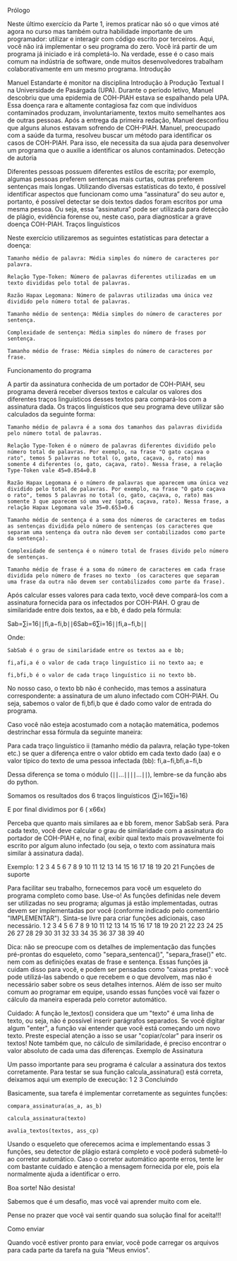 Prólogo

Neste último exercício da Parte 1, iremos praticar não só o que vimos até agora no curso mas também outra habilidade importante de um programador: utilizar e interagir com código escrito por terceiros. Aqui, você não irá implementar o seu programa do zero. Você irá partir de um programa já iniciado e irá completá-lo. Na verdade, esse é o caso mais comum na indústria de software, onde muitos desenvolvedores trabalham colaborativamente em um mesmo programa.
Introdução 

Manuel Estandarte é monitor na disciplina Introdução à Produção Textual I na Universidade de Pasárgada (UPA). Durante o período letivo, Manuel descobriu que uma epidemia de COH-PIAH estava se espalhando pela UPA. Essa doença rara e altamente contagiosa faz com que indivíduos contaminados produzam, involuntariamente, textos muito semelhantes aos de outras pessoas. Após a entrega da primeira redação, Manuel desconfiou que alguns alunos estavam sofrendo de COH-PIAH. Manuel, preocupado com a saúde da turma, resolveu buscar um método para identificar os casos de COH-PIAH. Para isso, ele necessita da sua ajuda para desenvolver um programa que o auxilie a identificar os alunos contaminados.
Detecção de autoria

Diferentes pessoas possuem diferentes estilos de escrita; por exemplo, algumas pessoas preferem sentenças mais curtas, outras preferem sentenças mais longas. Utilizando diversas estatísticas do texto, é possível identificar aspectos que funcionam como uma “assinatura” do seu autor e, portanto, é possível detectar se dois textos dados foram escritos por uma mesma pessoa. Ou seja, essa “assinatura” pode ser utilizada para detecção de plágio, evidência forense ou, neste caso, para diagnosticar a grave doença COH-PIAH.
Traços linguísticos

Neste exercício utilizaremos as seguintes estatísticas para detectar a doença:

    Tamanho médio de palavra: Média simples do número de caracteres por palavra.

    Relação Type-Token: Número de palavras diferentes utilizadas em um texto divididas pelo total de palavras.

    Razão Hapax Legomana: Número de palavras utilizadas uma única vez dividido pelo número total de palavras.

    Tamanho médio de sentença: Média simples do número de caracteres por sentença.

    Complexidade de sentença: Média simples do número de frases por sentença.

    Tamanho médio de frase: Média simples do número de caracteres por frase.

Funcionamento do programa

A partir da assinatura conhecida de um portador de COH-PIAH, seu programa deverá receber diversos textos e calcular os valores dos diferentes traços linguísticos desses textos para compará-los com a assinatura dada. Os traços linguísticos que seu programa deve utilizar são calculados da seguinte forma:

    Tamanho médio de palavra é a soma dos tamanhos das palavras dividida pelo número total de palavras.

    Relação Type-Token é o número de palavras diferentes dividido pelo número total de palavras. Por exemplo, na frase "O gato caçava o rato", temos 5 palavras no total (o, gato, caçava, o, rato) mas somente 4 diferentes (o, gato, caçava, rato). Nessa frase, a relação Type-Token vale 45=0.854​=0.8

    Razão Hapax Legomana é o número de palavras que aparecem uma única vez dividido pelo total de palavras. Por exemplo, na frase "O gato caçava o rato", temos 5 palavras no total (o, gato, caçava, o, rato) mas somente 3 que aparecem só uma vez (gato, caçava, rato). Nessa frase, a relação Hapax Legomana vale 35=0.653​=0.6

    Tamanho médio de sentença é a soma dos números de caracteres em todas as sentenças dividida pelo número de sentenças (os caracteres que separam uma sentença da outra não devem ser contabilizados como parte da sentença).

    Complexidade de sentença é o número total de frases divido pelo número de sentenças.

    Tamanho médio de frase é a soma do número de caracteres em cada frase dividida pelo número de frases no texto  (os caracteres que separam uma frase da outra não devem ser contabilizados como parte da frase).

Após calcular esses valores para cada texto, você deve compará-los com a assinatura fornecida para os infectados por COH-PIAH. O grau de similaridade entre dois textos, aa e bb, é dado pela fórmula:

Sab=∑i=16∣∣fi,a−fi,b∣∣6Sab​=6∑i=16​∣∣fi,a​−fi,b​∣∣​

Onde:

    SabSab​ é o grau de similaridade entre os textos aa e bb;

    fi,afi,a​ é o valor de cada traço linguístico ii no texto aa; e

    fi,bfi,b​ é o valor de cada traço linguístico ii no texto bb.

No nosso caso, o texto bb não é conhecido, mas temos a assinatura correspondente: a assinatura de um aluno infectado com COH-PIAH. Ou seja, sabemos o valor de fi,bfi,b​ que é dado como valor de entrada do programa. 

Caso você não esteja acostumado com a notação matemática, podemos destrinchar essa fórmula da seguinte maneira: 

Para cada traço linguístico ii (tamanho médio da palavra, relação type-token etc.) se quer a diferença entre o valor obtido em cada texto dado (aa) e o valor típico do texto de uma pessoa infectada (bb): fi,a−fi,bfi,a​−fi,b​

Dessa diferença se toma o módulo (∣∣…∣∣∣∣…∣∣), lembre-se da função abs do python.

Somamos os resultados dos 6 traços linguísticos (∑i=16∑i=16​)

E por final dividimos por 6 ( x66x​)

Perceba que quanto mais similares aa e bb forem, menor SabSab​ será. Para cada texto, você deve calcular o grau de similaridade com a assinatura do portador de COH-PIAH e, no final, exibir qual texto mais provavelmente foi escrito por algum aluno infectado (ou seja, o texto com assinatura mais similar à assinatura dada).

Exemplo:
1
2
3
4
5
6
7
8
9
10
11
12
13
14
15
16
17
18
19
20
21
Funções de suporte

Para facilitar seu trabalho, fornecemos para você um esqueleto do programa completo como base. Use-o! As funções definidas nele devem ser utilizadas no seu programa; algumas já estão implementadas, outras devem ser implementadas por você (conforme indicado pelo comentário "IMPLEMENTAR"). Sinta-se livre para criar funções adicionais, caso necessário.
1
2
3
4
5
6
7
8
9
10
11
12
13
14
15
16
17
18
19
20
21
22
23
24
25
26
27
28
29
30
31
32
33
34
35
36
37
38
39
40

Dica: não se preocupe com os detalhes de implementação das funções pré-prontas do esqueleto, como "separa_sentenca()", "separa_frase()" etc. nem com as definições exatas de frase e sentença. Essas funções já cuidam disso para você, e podem ser pensadas como "caixas pretas": você pode utilizá-las sabendo o que recebem e o que devolvem, mas não é necessário saber sobre os seus detalhes internos. Além de isso ser muito comum ao programar em equipe, usando essas funções você vai fazer o cálculo da maneira esperada pelo corretor automático.

Cuidado: A função le_textos() considera que um "texto" é uma linha de texto, ou seja, não é possível inserir parágrafos separados. Se você digitar algum "enter", a função vai entender que você está começando um novo texto. Preste especial atenção a isso se usar "copiar/colar" para inserir os textos! Note também que, no cálculo de similaridade, é preciso encontrar o valor absoluto de cada uma das diferenças.
Exemplo de Assinatura

Um passo importante para seu programa é calcular a assinatura dos textos corretamente. Para testar se sua função calcula_assinatura()  está correta, deixamos aqui um exemplo de execução:
1
2
3
Concluindo

Basicamente, sua tarefa é implementar corretamente as seguintes funções:  

    compara_assinatura(as_a, as_b)

    calcula_assinatura(texto)

    avalia_textos(textos, ass_cp)

Usando o esqueleto que oferecemos acima e implementando essas 3 funções, seu detector de plágio estará completo e você poderá submetê-lo ao corretor automático. Caso o corretor automático aponte erros, tente ler com bastante cuidado e atenção a mensagem fornecida por ele, pois ela normalmente ajuda a identificar o erro.   

Boa sorte! Não desista! 

Sabemos que é um desafio, mas você vai aprender muito com ele. 

Pense no prazer que você vai sentir quando sua solução final for aceita!!!   

Como enviar

Quando você estiver pronto para enviar, você pode carregar os arquivos para cada parte da tarefa na guia "Meus envios".
